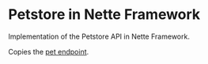 Petstore in Nette Framework
==========================================

Implementation of the Petstore API in Nette Framework.

Copies the [pet endpoint](https://petstore3.swagger.io/#/pet).
